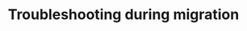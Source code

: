 ---
title: Troubleshooting  during migration
summary: Some error results and troubleshooting suggestions.
---